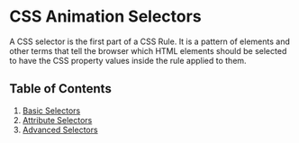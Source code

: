 # CSS Animation Selectors

A CSS selector is the first part of a CSS Rule. It is a pattern of elements and other terms that tell the browser which HTML elements should be selected to have the CSS property values inside the rule applied to them.

## Table of Contents


1. [Basic Selectors](0-basic-css-selectors/)
2. [Attribute Selectors](1-attribute-css-selectors/)
3. [Advanced Selectors](2-advanced-css-selectors/)
